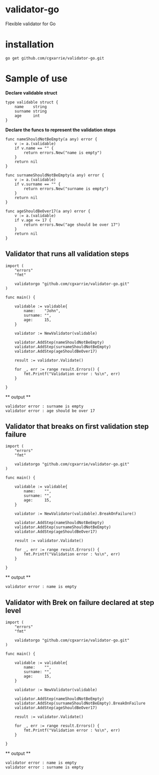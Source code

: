 # validator-go
Flexible validator for Go

# installation

```
go get github.com/cgxarrie/validator-go.git
```

# Sample of use

**Declare validable struct**
```
type validable struct {
	name    string
	surname string
	age     int
}
```

**Declare the funcs to represent the validation steps**

```
func nameShouldNotBeEmpty(a any) error {
	v := a.(validable)
	if v.name == "" {
		return errors.New("name is empty")
	}
	return nil
}

func surnameShouldNotBeEmpty(a any) error {
	v := a.(validable)
	if v.surname == "" {
		return errors.New("surname is empty")
	}
	return nil
}

func ageShouldBeOver17(a any) error {
	v := a.(validable)
	if v.age <= 17 {
		return errors.New("age should be over 17")
	}
	return nil
}
```

## Validator that runs all validation steps

```
import (
	"errors"
	"fmt"
	
	validatorgo "github.com/cgxarrie/validator-go.git"
)

func main() {

	validable := validable{
		name:    "John",
		surname: "",
		age:     15,
	}

	validator := NewValidator(validable)

	validator.AddStep(nameShouldNotBeEmpty)
	validator.AddStep(surnameShouldNotBeEmpty)
	validator.AddStep(ageShouldBeOver17)

	result := validator.Validate()

	for _, err := range result.Errors() {
		fmt.Printf("Validation error : %s\n", err)
	}

}

```

** output **
```
validator error : surname is empty
validator error : age should be over 17
```

## Validator that breaks on first validation step failure

```
import (
	"errors"
	"fmt"
	
	validatorgo "github.com/cgxarrie/validator-go.git"
)

func main() {

	validable := validable{
		name:    "",
		surname: "",
		age:     15,
	}

	validator := NewValidator(validable).BreakOnFailure()

	validator.AddStep(nameShouldNotBeEmpty)
	validator.AddStep(surnameShouldNotBeEmpty)
	validator.AddStep(ageShouldBeOver17)

	result := validator.Validate()

	for _, err := range result.Errors() {
		fmt.Printf("Validation error : %s\n", err)
	}

}

```

** output **
```
validator error : name is empty
```


## Validator with Brek on failure declared at step level

```
import (
	"errors"
	"fmt"
	
	validatorgo "github.com/cgxarrie/validator-go.git"
)

func main() {

	validable := validable{
		name:    "",
		surname: "",
		age:     15,
	}

	validator := NewValidator(validable)

	validator.AddStep(nameShouldNotBeEmpty)
	validator.AddStep(surnameShouldNotBeEmpty).BreakOnFailure
	validator.AddStep(ageShouldBeOver17)

	result := validator.Validate()

	for _, err := range result.Errors() {
		fmt.Printf("Validation error : %s\n", err)
	}

}

```

** output **
```
validator error : name is empty
validator error : surname is empty
```